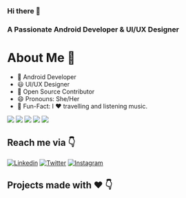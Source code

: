 ### Hi there 👋

### A Passionate Android Developer & UI/UX Designer


# About Me 👩

- 📱 Android Developer
- 😃 UI/UX Designer
- 📝 Open Source Contributor
- 😄 Pronouns: She/Her
- 🎉 Fun-Fact: I ❤️ travelling and listening music.
<p>
  <img src="https://img.shields.io/badge/kotlin-%23F5792A.svg?&style=for-the-badge&logo=kotlin&logoColor=blue"/>
<img src="https://img.shields.io/badge/html5%20-%23E34F26.svg?&style=for-the-badge&logo=html5&logoColor=white"/>
<img src="https://img.shields.io/badge/css3%20-%231572B6.svg?&style=for-the-badge&logo=css3&logoColor=white"/>
  <img src="https://img.shields.io/badge/php-%23777BB4.svg?&style=for-the-badge&logo=php&logoColor=white"/>
  <img src="https://img.shields.io/badge/adobe%20xd%20-%23E4405F.svg?&style=for-the-badge&logo=adobe%20xd&logoColor=black"/>

</p>

## Reach me via 👇
<p>
  <a href="#"><img src="https://camo.githubusercontent.com/ac30154ee08b69c9ad56eaa89f8d10744d73e9c0/68747470733a2f2f696d672e736869656c64732e696f2f62616467652f4c696e6b6564496e2d626c75652e7376673f7374796c653d666f722d7468652d6261646765266c6f676f3d6c696e6b6564696e" alt="Linkedin" data-canonical-src="https://img.shields.io/badge/LinkedIn-blue.svg?style=for-the-badge&amp;logo=linkedin" style="max-width:100%;"></a>
<a href="#" rel="nofollow"><img src="https://camo.githubusercontent.com/79a596d2cbdbb07859b395998c3328a8e55248ac/68747470733a2f2f696d672e736869656c64732e696f2f62616467652f547769747465722d736b79626c75652e7376673f7374796c653d666f722d7468652d6261646765266c6f676f3d74776974746572" alt="Twitter" data-canonical-src="https://img.shields.io/badge/Twitter-skyblue.svg?style=for-the-badge&amp;logo=twitter" style="max-width:100%;"></a>
<a href="https://www.instagram.com/preetidhara/" rel="nofollow"><img src="https://camo.githubusercontent.com/ab5611598549a5126a97e5385bbd140c4fdba496/68747470733a2f2f696d672e736869656c64732e696f2f62616467652f496e7374616772616d2d677261792e7376673f7374796c653d666f722d7468652d6261646765266c6f676f3d696e7374616772616d" alt="Instagram" data-canonical-src="https://img.shields.io/badge/Instagram-gray.svg?style=for-the-badge&amp;logo=instagram" style="max-width:100%;"></a>
</p>

## Projects made with ❤️ 👇
